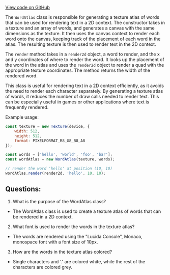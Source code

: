 [View code on GitHub](https://github.com/playcanvas/engine/extras/mini-stats/word-atlas.js)

The `WordAtlas` class is responsible for generating a texture atlas of words that can be used for rendering text in a 2D context. The constructor takes in a texture and an array of words, and generates a canvas with the same dimensions as the texture. It then uses the canvas context to render each word onto the canvas, keeping track of the placement of each word in the atlas. The resulting texture is then used to render text in the 2D context.

The `render` method takes in a `render2d` object, a word to render, and the x and y coordinates of where to render the word. It looks up the placement of the word in the atlas and uses the `render2d` object to render a quad with the appropriate texture coordinates. The method returns the width of the rendered word.

This class is useful for rendering text in a 2D context efficiently, as it avoids the need to render each character separately. By generating a texture atlas of words, it reduces the number of draw calls needed to render text. This can be especially useful in games or other applications where text is frequently rendered.

Example usage:

```javascript
const texture = new Texture(device, {
    width: 512,
    height: 512,
    format: PIXELFORMAT_R8_G8_B8_A8
});

const words = ['hello', 'world', 'foo', 'bar'];
const wordAtlas = new WordAtlas(texture, words);

// render the word 'hello' at position (10, 10)
wordAtlas.render(render2d, 'hello', 10, 10);
```
## Questions: 
 1. What is the purpose of the WordAtlas class?
- The WordAtlas class is used to create a texture atlas of words that can be rendered in a 2D context.

2. What font is used to render the words in the texture atlas?
- The words are rendered using the "Lucida Console", Monaco, monospace font with a font size of 10px.

3. How are the words in the texture atlas colored?
- Single characters and '.' are colored white, while the rest of the characters are colored grey.